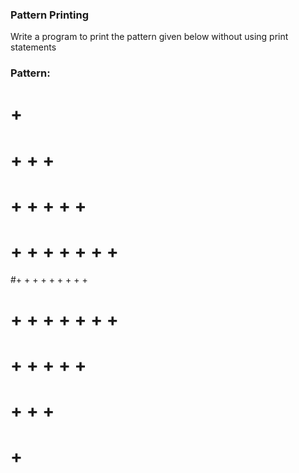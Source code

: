 ### Pattern Printing
Write a program to print 
the pattern given below
without using print statements



### Pattern:

#        +
#      + + +
#    + + + + +
#  + + + + + + +
#+ + + + + + + + +
#  + + + + + + +
#    + + + + +
#      + + +
#        +
 
